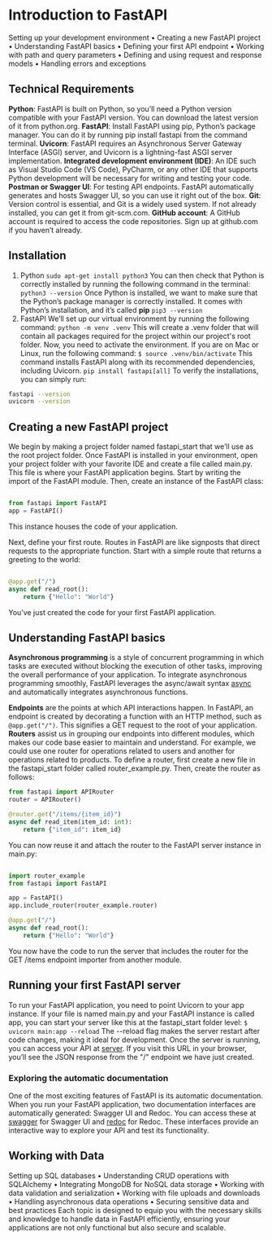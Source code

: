 # Introduction to FastAPI

Setting up your development environment
• Creating a new FastAPI project
• Understanding FastAPI basics
• Defining your first API endpoint
• Working with path and query parameters
• Defining and using request and response models
• Handling errors and exceptions

## Technical Requirements

**Python**: FastAPI is built on Python, so you’ll need a Python version compatible with your FastAPI version. You can download the latest version of it from python.org.
**FastAPI**: Install FastAPI using pip, Python’s package manager. You can do it by running pip install fastapi from the command terminal.
**Uvicorn**: FastAPI requires an Asynchronous Server Gateway Interface (ASGI) server, and
Uvicorn is a lightning-fast ASGI server implementation.
**Integrated development environment (IDE)**: An IDE such as Visual Studio Code (VS Code), PyCharm, or any other IDE that supports Python development will be necessary for writing and testing your code.
**Postman or Swagger UI**: For testing API endpoints. FastAPI automatically generates and hosts Swagger UI, so you can use it right out of the box.
**Git**: Version control is essential, and Git is a widely used system. If not already installed, you can get it from git-scm.com.
**GitHub account**: A GitHub account is required to access the code repositories. Sign up at github.com if you haven’t already.

## Installation

1. Python
```sudo apt-get install python3```
You can then check that Python is correctly installed by running the following command in the terminal:
```python3 --version```
Once Python is installed, we want to make sure that the Python’s package manager is correctly installed.
It comes with Python’s installation, and it’s called **pip**
```pip3 --version```
2. FastAPI
We’ll set up our virtual environment by running the following command:
```python -m venv .venv```
This will create a .venv folder that will contain all packages required for the project within our project's root folder.
Now, you need to activate the environment. If you are on Mac or Linux, run the following command:
```$ source .venv/bin/activate```
This command installs FastAPI along with its recommended dependencies, including Uvicorn.
```pip install fastapi[all]```
To verify the installations, you can simply run:

```bash
fastapi --version
uvicorn --version
```

## Creating a new FastAPI project

We begin by making a project folder named fastapi_start that we’ll use as the root project folder.
Once FastAPI is installed in your environment, open your project folder with your favorite IDE and create a file called main.py.
This file is where your FastAPI application begins. Start by writing the import of the FastAPI module. Then, create an instance of the FastAPI class:

```python

from fastapi import FastAPI
app = FastAPI()

```

This instance houses the code of your application.
</hr>
Next, define your first route. Routes in FastAPI are like signposts that direct requests to the appropriate function. Start with a simple route that returns a greeting to the world:

```python

@app.get("/")
async def read_root():
    return {"Hello": "World"}
```

You’ve just created the code for your first FastAPI application.

## Understanding FastAPI basics

**Asynchronous programming** is a style of concurrent programming in which tasks are executed without blocking the execution of other tasks, improving the overall performance of your application. To integrate asynchronous programming smoothly, FastAPI leverages the async/await syntax [async](https://fastapi.tiangolo.com/async/) and automatically integrates asynchronous functions.

**Endpoints** are the points at which API interactions happen. In FastAPI, an endpoint is created by decorating a function with an HTTP method, such as ```@app.get("/")```.
This signifies a GET request to the root of your application.
**Routers** assist us in grouping our endpoints into different modules, which makes our code base easier to maintain and understand. For example, we could use one router for operations related to users and another for operations related to products.
To define a router, first create a new file in the fastapi_start folder called router_example.py. Then, create the router as follows:

```python
from fastapi import APIRouter
router = APIRouter()

@router.get("/items/{item_id}")
async def read_item(item_id: int):
    return {"item_id": item_id}
```

You can now reuse it and attach the router to the FastAPI server instance in main.py:

```python

import router_example
from fastapi import FastAPI

app = FastAPI()
app.include_router(router_example.router)

@app.get("/")
async def read_root():
    return {"Hello": "World"}
```

You now have the code to run the server that includes the router for the GET /items endpoint importer from another module.

## Running your first FastAPI server

To run your FastAPI application, you need to point Uvicorn to your app instance. If your file is named main.py and your FastAPI instance is called app, you can start your server like this at the
fastapi_start folder level:
```$ uvicorn main:app --reload```
The --reload flag makes the server restart after code changes, making it ideal for development.</hr>
Once the server is running, you can access your API at [server](http://127.0.0.1:8000). If you visit this URL in your browser, you’ll see the JSON response from the "/" endpoint we have just created.

### Exploring the automatic documentation

One of the most exciting features of FastAPI is its automatic documentation. When you run your FastAPI application, two documentation interfaces are automatically generated: Swagger UI and Redoc.
You can access these at [swagger](http://127.0.0.1:8000/docs) for Swagger UI and
[redoc](http://127.0.0.1:8000/redoc) for Redoc.
These interfaces provide an interactive way to explore your API and test its functionality.

## Working with Data

Setting up SQL databases
• Understanding CRUD operations with SQLAlchemy
• Integrating MongoDB for NoSQL data storage
• Working with data validation and serialization
• Working with file uploads and downloads
• Handling asynchronous data operations
• Securing sensitive data and best practices
Each topic is designed to equip you with the necessary skills and knowledge to handle data in FastAPI efficiently, ensuring your applications are not only functional but also secure and scalable.
